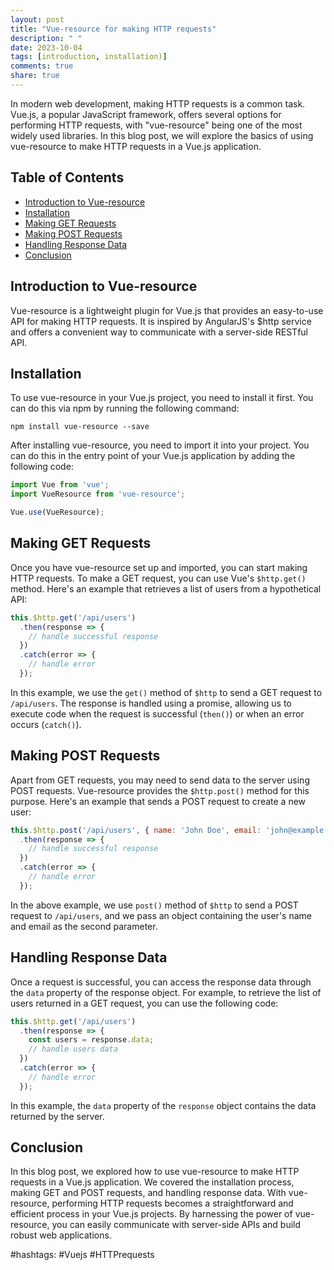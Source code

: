 ```yaml
---
layout: post
title: "Vue-resource for making HTTP requests"
description: " "
date: 2023-10-04
tags: [introduction, installation)]
comments: true
share: true
---
```


In modern web development, making HTTP requests is a common task. Vue.js, a popular JavaScript framework, offers several options for performing HTTP requests, with "vue-resource" being one of the most widely used libraries. In this blog post, we will explore the basics of using vue-resource to make HTTP requests in a Vue.js application.

## Table of Contents
- [Introduction to Vue-resource](#introduction-to-vue-resource)
- [Installation](#installation)
- [Making GET Requests](#making-get-requests)
- [Making POST Requests](#making-post-requests)
- [Handling Response Data](#handling-response-data)
- [Conclusion](#conclusion)

## Introduction to Vue-resource

Vue-resource is a lightweight plugin for Vue.js that provides an easy-to-use API for making HTTP requests. It is inspired by AngularJS's $http service and offers a convenient way to communicate with a server-side RESTful API.

## Installation

To use vue-resource in your Vue.js project, you need to install it first. You can do this via npm by running the following command:

```
npm install vue-resource --save
```

After installing vue-resource, you need to import it into your project. You can do this in the entry point of your Vue.js application by adding the following code:

```javascript
import Vue from 'vue';
import VueResource from 'vue-resource';

Vue.use(VueResource);
```

## Making GET Requests

Once you have vue-resource set up and imported, you can start making HTTP requests. To make a GET request, you can use Vue's `$http.get()` method. Here's an example that retrieves a list of users from a hypothetical API:

```javascript
this.$http.get('/api/users')
  .then(response => {
    // handle successful response
  })
  .catch(error => {
    // handle error
  });
```

In this example, we use the `get()` method of `$http` to send a GET request to `/api/users`. The response is handled using a promise, allowing us to execute code when the request is successful (`then()`) or when an error occurs (`catch()`).

## Making POST Requests

Apart from GET requests, you may need to send data to the server using POST requests. Vue-resource provides the `$http.post()` method for this purpose. Here's an example that sends a POST request to create a new user:

```javascript
this.$http.post('/api/users', { name: 'John Doe', email: 'john@example.com' })
  .then(response => {
    // handle successful response
  })
  .catch(error => {
    // handle error
  });
```

In the above example, we use `post()` method of `$http` to send a POST request to `/api/users`, and we pass an object containing the user's name and email as the second parameter.

## Handling Response Data

Once a request is successful, you can access the response data through the `data` property of the response object. For example, to retrieve the list of users returned in a GET request, you can use the following code:

```javascript
this.$http.get('/api/users')
  .then(response => {
    const users = response.data;
    // handle users data
  })
  .catch(error => {
    // handle error
  });
```

In this example, the `data` property of the `response` object contains the data returned by the server.

## Conclusion

In this blog post, we explored how to use vue-resource to make HTTP requests in a Vue.js application. We covered the installation process, making GET and POST requests, and handling response data. With vue-resource, performing HTTP requests becomes a straightforward and efficient process in your Vue.js projects. By harnessing the power of vue-resource, you can easily communicate with server-side APIs and build robust web applications.

#hashtags: #Vuejs #HTTPrequests
